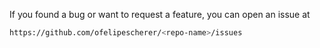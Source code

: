 If you found a bug or want to request a feature, you can open an issue at

```sh
https://github.com/ofelipescherer/<repo-name>/issues
```
